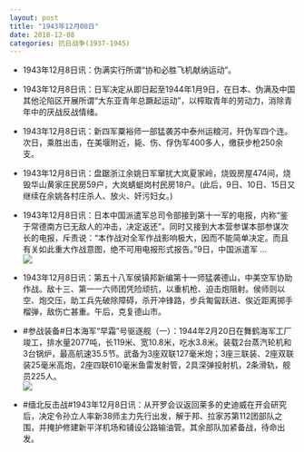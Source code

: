 ```yaml
---
layout: post
title: "1943年12月08日"
date: 2018-12-08
categories: 抗日战争(1937-1945)
---
```


<meta name="referrer" content="no-referrer" />

- 1943年12月8日讯：伪满实行所谓“协和必胜飞机献纳运动”。 

- 1943年12月8日讯：日军决定从即日起至1944年1月9日，在日本、伪满及中国其他沦陷区开展所谓“大东亚青年总蹶起运动”，以榨取青年的劳动力，消除青年中的厌战反战情绪。 

- 1943年12月8日讯：新四军粟裕师一部猛袭苏中泰州运粮河，歼伪军四个连。次日，乘胜出击，在美堰附近，毙、伤、俘伪军400多人，缴获步枪250余支。 

- 1943年12月8日讯：盘踞浙江余姚日军窜扰大岚夏家岭，烧毁房屋474间，烧毁华山黄家庄民房59户，大岚蜻蜓岗村民房18户。(此后，9日、10日、15日又继续在余姚各村庄杀人、放火、奸污妇女。) 

- 1943年12月8日讯：日本中国派遣军总司令部接到第十一军的电报，内称“鉴于常德南方已无敌人的冲击，决定返还”。同时又接到大本营参谋本部参谋次长的电报，斥责说：“本作战对全军作战影响极大，因而不能简单决定。而且有关如此重大作战意图，绝不可用电报形式报告。”9日，中国派遣军 ... <br/><img src="https://wx4.sinaimg.cn/large/aca367d8ly1fxz93jpyvgj20c8090gln.jpg" />

- 1943年12月8日讯：第五十八军侯镇邦新编第十一师猛袭德山，中美空军协助作战。敌十三、第一一六师团凭险顽抗，以重机枪、迫击炮阻射。侯师则以空、炮交压，助工兵先破除障碍，杀开冲锋路，步兵匍匐跃进、俟近距离掷手榴弹，敌伤亡甚重。午后，克复德山市。 

- #参战装备#日本海军“早霜”号驱逐舰（一）：1944年2月20日在舞鹤海军工厂竣工，排水量2077吨，长119米、宽10.8米，吃水3.8米。装载2台蒸汽轮机和3台锅炉，最高航速35.5节。武备为3座双联127毫米炮；3座三联装、2座双联装25毫米高炮，2座四联610毫米鱼雷发射管，2具深弹投射机，2条滑轨，舰员225人。 <br/><img src="https://wx2.sinaimg.cn/large/aca367d8ly1fxz3wcjjl1j20xc0q2gxg.jpg" />

- #缅北反击战#1943年12月8日讯：从开罗会议返回莱多的史迪威在开会研究后，决定令孙立人率新38师主力先行出发，解于邦、拉家苏第112团部队之围，并掩护修建新平洋机场和铺设公路输油管。其余部队加紧备战，待命出发。 

